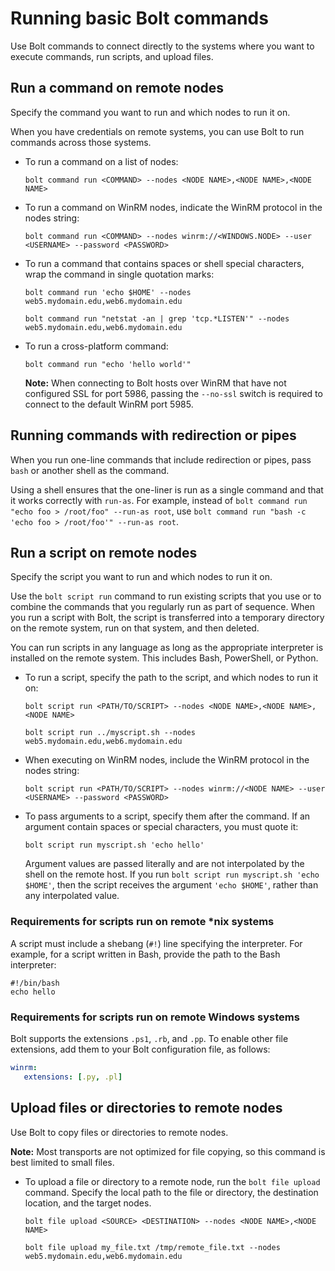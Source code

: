 # Running basic Bolt commands

Use Bolt commands to connect directly to the systems where you want to execute commands, run scripts, and upload files.

## Run a command on remote nodes

Specify the command you want to run and which nodes to run it on.

When you have credentials on remote systems, you can use Bolt to run commands across those systems.

-   To run a command on a list of nodes:
    ```shell script
    bolt command run <COMMAND> --nodes <NODE NAME>,<NODE NAME>,<NODE NAME>
    ```
-   To run a command on WinRM nodes, indicate the WinRM protocol in the nodes string:
    ```shell script
    bolt command run <COMMAND> --nodes winrm://<WINDOWS.NODE> --user <USERNAME> --password <PASSWORD>
    ```
-   To run a command that contains spaces or shell special characters, wrap the command in single quotation marks:
    ```shell script
    bolt command run 'echo $HOME' --nodes web5.mydomain.edu,web6.mydomain.edu
    ```
    ```shell script
    bolt command run "netstat -an | grep 'tcp.*LISTEN'" --nodes web5.mydomain.edu,web6.mydomain.edu
    ```
-   To run a cross-platform command:
    ```shell script
    bolt command run "echo 'hello world'"
    ```

    **Note:** When connecting to Bolt hosts over WinRM that have not configured SSL for port 5986, passing the `--no-ssl` switch is required to connect to the default WinRM port 5985.


## Running commands with redirection or pipes

When you run one-line commands that include redirection or pipes, pass `bash` or another shell as the command.

Using a shell ensures that the one-liner is run as a single command and that it works correctly with `run-as`. For example, instead of `bolt command run "echo foo > /root/foo" --run-as root`, use `bolt command run "bash -c 'echo foo > /root/foo'" --run-as root`.

## Run a script on remote nodes

Specify the script you want to run and which nodes to run it on.

Use the `bolt script run` command to run existing scripts that you use or to combine the commands that you regularly run as part of sequence. When you run a script with Bolt, the script is transferred into a temporary directory on the remote system, run on that system, and then deleted.

You can run scripts in any language as long as the appropriate interpreter is installed on the remote system. This includes Bash, PowerShell, or Python.

-   To run a script, specify the path to the script, and which nodes to run it on:
    ```shell script
    bolt script run <PATH/TO/SCRIPT> --nodes <NODE NAME>,<NODE NAME>,<NODE NAME>
    ```
    ```shell script
    bolt script run ../myscript.sh --nodes web5.mydomain.edu,web6.mydomain.edu
    ```
-   When executing on WinRM nodes, include the WinRM protocol in the nodes string:
    ```shell script
    bolt script run <PATH/TO/SCRIPT> --nodes winrm://<NODE NAME> --user <USERNAME> --password <PASSWORD>
    ```
-   To pass arguments to a script, specify them after the command. If an argument contain spaces or special characters, you must quote it:
    ```shell script
    bolt script run myscript.sh 'echo hello'
    ```
    Argument values are passed literally and are not interpolated by the shell on the remote host. If you run `bolt script run myscript.sh 'echo $HOME'`, then the script receives the argument `'echo $HOME'`, rather than any interpolated value.


### Requirements for scripts run on remote \*nix systems

A script must include a shebang (`#!`) line specifying the interpreter. For example, for a script written in Bash, provide the path to the Bash interpreter:

```shell script
#!/bin/bash
echo hello
```

### Requirements for scripts run on remote Windows systems

Bolt supports the extensions `.ps1`, `.rb`, and `.pp`. To enable other file extensions, add them to your Bolt configuration file, as follows:

```yaml
winrm:
   extensions: [.py, .pl]
```

## Upload files or directories to remote nodes

Use Bolt to copy files or directories to remote nodes.

**Note:** Most transports are not optimized for file copying, so this command is best limited to small files.

-   To upload a file or directory to a remote node, run the `bolt file upload` command. Specify the local path to the file or directory, the destination location, and the target nodes.

    ```
    bolt file upload <SOURCE> <DESTINATION> --nodes <NODE NAME>,<NODE NAME>
    ```
    
    ```
    bolt file upload my_file.txt /tmp/remote_file.txt --nodes web5.mydomain.edu,web6.mydomain.edu
    ```
